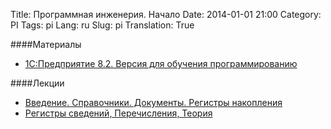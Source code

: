 Title: Программная инженерия. Начало
Date: 2014-01-01 21:00
Category: PI
Tags: pi
Lang: ru
Slug: pi
Translation: True

####Материалы
  * [1С:Предприятие 8.2. Версия для обучения программированию](http://online.1c.ru/catalog/free/16435725/)

####Лекции
  * [Введение. Справочники. Документы. Регистры накопления](https://yadi.sk/i/fsQIt2Usdkdrq)
  * [Регистры сведений, Перечисления, Теория](https://yadi.sk/i/0sjvYqZedkdtm)

